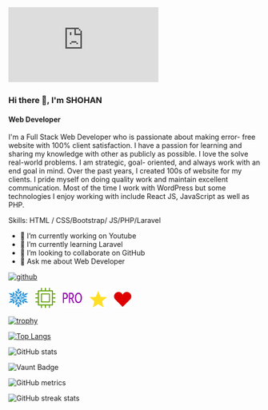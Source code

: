 ![Web Developer](https://render.myfonts.net/fonts/font_rend.php?id=21a911768ea7b9c223142266868e7de1&rs=50&bg=ffffff&fg=000000&t=o&w=402&rbe=fixed&ft=clig%2Cliga%2Cfit&sc=&rt=Sohan)
### Hi there 👋, I'm SHOHAN
#### Web Developer

I'm a Full Stack Web Developer who is passionate about making error-
free website with 100% client satisfaction. I have a passion for
learning and sharing my knowledge with other as publicly as
possible. I love the solve real-world problems. I am strategic, goal-
oriented, and always work with an end goal in mind. Over the past
years, I created 100s of website for my clients. I pride myself on doing
quality work and maintain excellent communication. Most of the time I
work with WordPress but some technologies I enjoy working with include React JS, JavaScript as well as PHP.

Skills: HTML / CSS/Bootstrap/ JS/PHP/Laravel

- 🔭 I’m currently working on Youtube 
- 🌱 I’m currently learning Laravel 
- 👯 I’m looking to collaborate on GitHub 
- 💬 Ask me about Web Developer 


[<img src='https://cdn.jsdelivr.net/npm/simple-icons@3.0.1/icons/github.svg' alt='github' height='40'>](https://github.com/mdshohanprodhan)  

<a href='https://archiveprogram.github.com/'><img src='https://raw.githubusercontent.com/acervenky/animated-github-badges/master/assets/acbadge.gif' width='40' height='40'></a> <a href='https://docs.github.com/en/developers'><img src='https://raw.githubusercontent.com/acervenky/animated-github-badges/master/assets/devbadge.gif' width='40' height='40'></a> <a href='https://github.com/pricing'><img src='https://raw.githubusercontent.com/acervenky/animated-github-badges/master/assets/pro.gif' width='40' height='40'></a> <a href='https://stars.github.com/'><img src='https://raw.githubusercontent.com/acervenky/animated-github-badges/master/assets/starbadge.gif' width='35' height='35'></a> <a href='https://docs.github.com/en/github/supporting-the-open-source-community-with-github-sponsors'><img src='https://raw.githubusercontent.com/acervenky/animated-github-badges/master/assets/sponsorbadge.gif' width='35' height='35'></a> 

[![trophy](https://github-profile-trophy.vercel.app/?username=mdshohanprodhan)](https://github.com/ryo-ma/github-profile-trophy)

[![Top Langs](https://github-readme-stats.vercel.app/api/top-langs/?username=mdshohanprodhan)](https://github.com/anuraghazra/github-readme-stats)

![GitHub stats](https://github-readme-stats.vercel.app/api?username=mdshohanprodhan&show_icons=true)  

![Vaunt Badge](https://api.vaunt.dev/v1/github/entities/mdshohanprodhan/contributions?format=svg&private=false)  

![GitHub metrics](https://metrics.lecoq.io/mdshohanprodhan)  

![GitHub streak stats](https://streak-stats.demolab.com/?user=mdshohanprodhan)  



